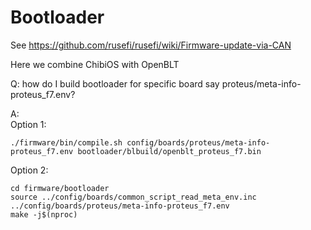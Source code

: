 # Bootloader

See https://github.com/rusefi/rusefi/wiki/Firmware-update-via-CAN

Here we combine ChibiOS with OpenBLT

Q: how do I build bootloader for specific board say proteus/meta-info-proteus_f7.env?

A:  
Option 1:
```
./firmware/bin/compile.sh config/boards/proteus/meta-info-proteus_f7.env bootloader/blbuild/openblt_proteus_f7.bin
```
Option 2:
```
cd firmware/bootloader
source ../config/boards/common_script_read_meta_env.inc ../config/boards/proteus/meta-info-proteus_f7.env
make -j$(nproc)
```
